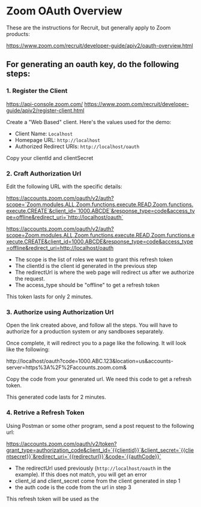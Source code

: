 # Zoom OAuth Overview
These are the instructions for Recruit, but generally apply to Zoom products:

https://www.zoom.com/recruit/developer-guide/apiv2/oauth-overview.html

## For generating an oauth key, do the following steps:

### 1. Register the Client
https://api-console.zoom.com/
https://www.zoom.com/recruit/developer-guide/apiv2/register-client.html

Create a "Web Based" client. Here's the values used for the demo:

- Client Name: `Localhost`
- Homepage URL: `http://localhost`
- Authorized Redirect URIs: `http://localhost/oauth`

Copy your clientId and clientSecret

### 2. Craft Authorization Url
Edit the following URL with the specific details:

https://accounts.zoom.com/oauth/v2/auth?scope=`Zoom.modules.ALL,Zoom.functions.execute.READ,Zoom.functions.execute.CREATE`&client_id=`1000.ABCDE`&response_type=code&access_type=offline&redirect_uri=`http://localhost/oauth`

https://accounts.zoom.com/oauth/v2/auth?scope=Zoom.modules.ALL,Zoom.functions.execute.READ,Zoom.functions.execute.CREATE&client_id=1000.ABCDE&response_type=code&access_type=offline&redirect_uri=http://localhost/oauth

- The scope is the list of roles we want to grant this refresh token
- The clientId is the client id generated in the previous step
- The redirectUrl is where the web page will redirect us after we authorize the request.
- The access_type should be "offline" to get a refresh token

This token lasts for only 2 minutes.

### 3. Authorize using Authorization Url

Open the link created above, and follow all the steps. You will have to authorize for a production system or any sandboxes separately.

Once complete, it will redirect you to a page like the following. It will look like the following:

http://localhost/oauth?code=1000.ABC.123&location=us&accounts-server=https%3A%2F%2Faccounts.zoom.com&

Copy the code from your generated url. We need this code to get a refresh token.

This generated code lasts for 2 minutes.

### 4. Retrive a Refresh Token

Using Postman or some other program, send a post request to the following url:

https://accounts.zoom.com/oauth/v2/token?grant_type=authorization_code&client_id=`{{clientid}}`&client_secret=`{{clientsecret}}`&redirect_uri=`{{redirecturl}}`&code=`{{authCode}}`

- The redirectUrl used previously (`http://localhost/oauth` in the example). If this does not match, you will get an error
- client_id and client_secret come from the client generated in step 1
- the auth code is the code from the url in step 3

This refresh token will be used as the 